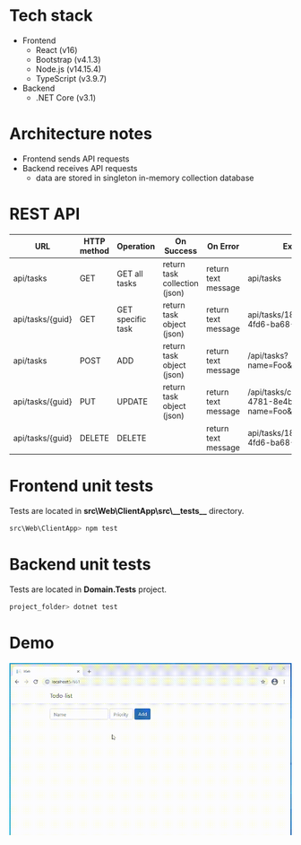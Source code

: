 # Tech stack
- Frontend
  - React (v16)
  - Bootstrap (v4.1.3)
  - Node.js (v14.15.4)
  - TypeScript (v3.9.7)
- Backend
  - .NET Core (v3.1) 

# Architecture notes
- Frontend sends API requests
- Backend receives API requests
  - data are stored in singleton in-memory collection database 
  
# REST API

| URL | HTTP method | Operation | On Success | On Error | Example call
| ------ | ------ | ------ | ----- | ----- | ----- |
| api/tasks | GET | GET all tasks | return task collection (json) | return text message | api/tasks
| api/tasks/{guid} | GET | GET specific task | return task object (json) | return text message | api/tasks/184c67fd-cabd-4fd6-ba68-72341226fb19
| api/tasks | POST | ADD | return task object (json) | return text message | /api/tasks?name=Foo&priority=1
| api/tasks/{guid} | PUT | UPDATE | return task object (json) | return text message | /api/tasks/c11bee0d-5504-4781-8e4b-b7cc2388e9e5?name=Foo&priority=1&status=1
| api/tasks/{guid} | DELETE | DELETE |  | return text message | api/tasks/184c67fd-cabd-4fd6-ba68-72341226fb19

# Frontend unit tests
Tests are located in **src\Web\ClientApp\src\\_\_tests\_\_** directory.
```sh
src\Web\ClientApp> npm test
```

# Backend unit tests
Tests are located in **Domain.Tests** project.
```sh
project_folder> dotnet test
```

# Demo

![](app-demo.gif)